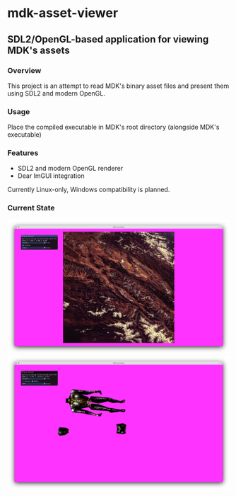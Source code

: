 # mdk-asset-viewer
## SDL2/OpenGL-based application for viewing MDK's assets

### Overview

This project is an attempt to read MDK's binary asset files and present them using SDL2 and modern OpenGL.

### Usage

Place the compiled executable in MDK's root directory (alongside MDK's executable)

### Features

- SDL2 and modern OpenGL renderer
- Dear ImGUI integration

Currently Linux-only, Windows compatibility is planned.

### Current State
![Current State](current_state.png)
![Model In-Progress](state_model.png)
